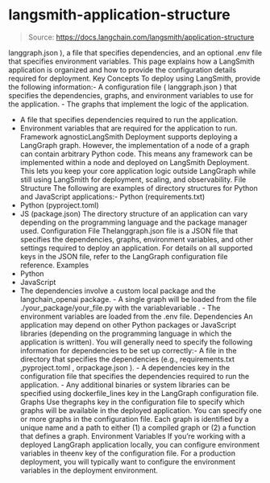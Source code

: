 # langsmith-application-structure

> Source: https://docs.langchain.com/langsmith/application-structure

langgraph.json
), a file that specifies dependencies, and an optional .env
file that specifies environment variables.
This page explains how a LangSmith application is organized and how to provide the configuration details required for deployment.
Key Concepts
To deploy using LangSmith, provide the following information:- A configuration file (
langgraph.json
) that specifies the dependencies, graphs, and environment variables to use for the application. - The graphs that implement the logic of the application.
- A file that specifies dependencies required to run the application.
- Environment variables that are required for the application to run.
Framework agnosticLangSmith Deployment supports deploying a LangGraph graph. However, the implementation of a node of a graph can contain arbitrary Python code. This means any framework can be implemented within a node and deployed on LangSmith Deployment. This lets you keep your core application logic outside LangGraph while still using LangSmith for deployment, scaling, and observability.
File Structure
The following are examples of directory structures for Python and JavaScript applications:- Python (requirements.txt)
- Python (pyproject.toml)
- JS (package.json)
The directory structure of an application can vary depending on the programming language and the package manager used.
Configuration File
Thelanggraph.json
file is a JSON file that specifies the dependencies, graphs, environment variables, and other settings required to deploy an application.
For details on all supported keys in the JSON file, refer to the LangGraph configuration file reference.
Examples
- Python
- JavaScript
- The dependencies involve a custom local package and the
langchain_openai
package. - A single graph will be loaded from the file
./your_package/your_file.py
with the variablevariable
. - The environment variables are loaded from the
.env
file.
Dependencies
An application may depend on other Python packages or JavaScript libraries (depending on the programming language in which the application is written). You will generally need to specify the following information for dependencies to be set up correctly:- A file in the directory that specifies the dependencies (e.g.,
requirements.txt
,pyproject.toml
, orpackage.json
). - A
dependencies
key in the configuration file that specifies the dependencies required to run the application. - Any additional binaries or system libraries can be specified using
dockerfile_lines
key in the LangGraph configuration file.
Graphs
Use thegraphs
key in the configuration file to specify which graphs will be available in the deployed application.
You can specify one or more graphs in the configuration file. Each graph is identified by a unique name and a path to either (1) a compiled graph or (2) a function that defines a graph.
Environment Variables
If you’re working with a deployed LangGraph application locally, you can configure environment variables in theenv
key of the configuration file.
For a production deployment, you will typically want to configure the environment variables in the deployment environment.
